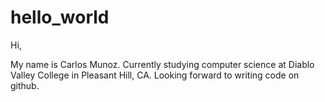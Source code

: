 # hello_world

Hi,

My name is Carlos Munoz. Currently studying computer science at Diablo Valley College in Pleasant Hill, CA. 
Looking forward to writing code on github. 
